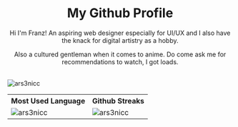 <h1 align="center">My Github Profile</h1>
<p align="center"> Hi I'm Franz! An aspiring web designer especially for UI/UX and I also have the knack for digital artistry as a hobby.<p>
<p align="center"> Also a cultured gentleman when it comes to anime. Do come ask me for recommendations to watch, I got loads.</p>


<br/>
<img align="center" src="https://github-readme-stats.vercel.app/api?username=ars3nicc&theme=midnight-purple&show_icons=true&locale=en" alt="ars3nicc" />

<table>
    <tr>
        <th>Most Used Language</th>
        <th>Github Streaks</th>
    </tr>
    <tr>
        <td>
            <img align="left" src="https://github-readme-stats.vercel.app/api/top-langs?username=ars3nicc&theme=midnight-purple&show_icons=true&locale=en&layout=compact" alt="ars3nicc" />
        </td>
        <td>
            <img align="center" src="https://github-readme-streak-stats.herokuapp.com/?user=ars3nicc&theme=midnight-purple" alt="ars3nicc" />
        </td>
    </tr>
    
</table>
